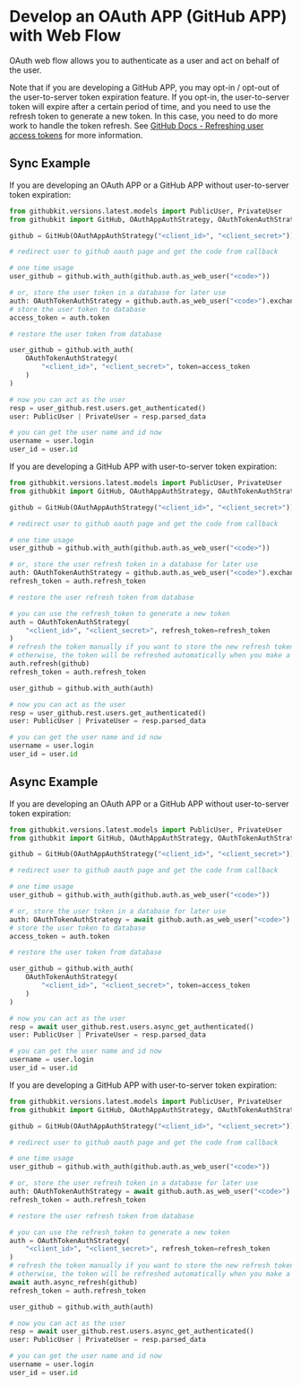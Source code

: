 # Develop an OAuth APP (GitHub APP) with Web Flow

OAuth web flow allows you to authenticate as a user and act on behalf of the user.

Note that if you are developing a GitHub APP, you may opt-in / opt-out of the user-to-server token expiration feature. If you opt-in, the user-to-server token will expire after a certain period of time, and you need to use the refresh token to generate a new token. In this case, you need to do more work to handle the token refresh. See [GitHub Docs - Refreshing user access tokens](https://docs.github.com/en/apps/creating-github-apps/authenticating-with-a-github-app/refreshing-user-access-tokens) for more information.

## Sync Example

If you are developing an OAuth APP or a GitHub APP without user-to-server token expiration:

```python
from githubkit.versions.latest.models import PublicUser, PrivateUser
from githubkit import GitHub, OAuthAppAuthStrategy, OAuthTokenAuthStrategy

github = GitHub(OAuthAppAuthStrategy("<client_id>", "<client_secret>"))

# redirect user to github oauth page and get the code from callback

# one time usage
user_github = github.with_auth(github.auth.as_web_user("<code>"))

# or, store the user token in a database for later use
auth: OAuthTokenAuthStrategy = github.auth.as_web_user("<code>").exchange_token(github)
# store the user token to database
access_token = auth.token

# restore the user token from database

user_github = github.with_auth(
    OAuthTokenAuthStrategy(
        "<client_id>", "<client_secret>", token=access_token
    )
)

# now you can act as the user
resp = user_github.rest.users.get_authenticated()
user: PublicUser | PrivateUser = resp.parsed_data

# you can get the user name and id now
username = user.login
user_id = user.id
```

If you are developing a GitHub APP with user-to-server token expiration:

```python
from githubkit.versions.latest.models import PublicUser, PrivateUser
from githubkit import GitHub, OAuthAppAuthStrategy, OAuthTokenAuthStrategy

github = GitHub(OAuthAppAuthStrategy("<client_id>", "<client_secret>"))

# redirect user to github oauth page and get the code from callback

# one time usage
user_github = github.with_auth(github.auth.as_web_user("<code>"))

# or, store the user refresh token in a database for later use
auth: OAuthTokenAuthStrategy = github.auth.as_web_user("<code>").exchange_token(github)
refresh_token = auth.refresh_token

# restore the user refresh token from database

# you can use the refresh_token to generate a new token
auth = OAuthTokenAuthStrategy(
    "<client_id>", "<client_secret>", refresh_token=refresh_token
)
# refresh the token manually if you want to store the new refresh token
# otherwise, the token will be refreshed automatically when you make a request
auth.refresh(github)
refresh_token = auth.refresh_token

user_github = github.with_auth(auth)

# now you can act as the user
resp = user_github.rest.users.get_authenticated()
user: PublicUser | PrivateUser = resp.parsed_data

# you can get the user name and id now
username = user.login
user_id = user.id
```

## Async Example

If you are developing an OAuth APP or a GitHub APP without user-to-server token expiration:

```python
from githubkit.versions.latest.models import PublicUser, PrivateUser
from githubkit import GitHub, OAuthAppAuthStrategy, OAuthTokenAuthStrategy

github = GitHub(OAuthAppAuthStrategy("<client_id>", "<client_secret>"))

# redirect user to github oauth page and get the code from callback

# one time usage
user_github = github.with_auth(github.auth.as_web_user("<code>"))

# or, store the user token in a database for later use
auth: OAuthTokenAuthStrategy = await github.auth.as_web_user("<code>").async_exchange_token(github)
# store the user token to database
access_token = auth.token

# restore the user token from database

user_github = github.with_auth(
    OAuthTokenAuthStrategy(
        "<client_id>", "<client_secret>", token=access_token
    )
)

# now you can act as the user
resp = await user_github.rest.users.async_get_authenticated()
user: PublicUser | PrivateUser = resp.parsed_data

# you can get the user name and id now
username = user.login
user_id = user.id
```

If you are developing a GitHub APP with user-to-server token expiration:

```python
from githubkit.versions.latest.models import PublicUser, PrivateUser
from githubkit import GitHub, OAuthAppAuthStrategy, OAuthTokenAuthStrategy

github = GitHub(OAuthAppAuthStrategy("<client_id>", "<client_secret>"))

# redirect user to github oauth page and get the code from callback

# one time usage
user_github = github.with_auth(github.auth.as_web_user("<code>"))

# or, store the user refresh token in a database for later use
auth: OAuthTokenAuthStrategy = await github.auth.as_web_user("<code>").async_exchange_token(github)
refresh_token = auth.refresh_token

# restore the user refresh token from database

# you can use the refresh_token to generate a new token
auth = OAuthTokenAuthStrategy(
    "<client_id>", "<client_secret>", refresh_token=refresh_token
)
# refresh the token manually if you want to store the new refresh token
# otherwise, the token will be refreshed automatically when you make a request
await auth.async_refresh(github)
refresh_token = auth.refresh_token

user_github = github.with_auth(auth)

# now you can act as the user
resp = await user_github.rest.users.async_get_authenticated()
user: PublicUser | PrivateUser = resp.parsed_data

# you can get the user name and id now
username = user.login
user_id = user.id
```
